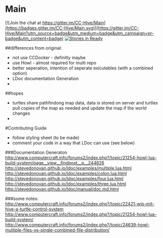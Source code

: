 # Main

[![Join the chat at https://gitter.im/CC-Hive/Main](https://badges.gitter.im/CC-Hive/Main.svg)](https://gitter.im/CC-Hive/Main?utm_source=badge&utm_medium=badge&utm_campaign=pr-badge&utm_content=badge)
[![Stories in Ready](https://badge.waffle.io/CC-Hive/Main.svg?label=ready&title=WaffleIO)](http://waffle.io/CC-Hive/Main) 

##differences from original:
* not use CCDocker - definitly maybe
* use Howl - almost required for multi repo
* better seperation, intention of seperate exicutables (with a combined option)
* LDoc documentation Generation
* 

##hopes
* turtles share pathfindong map data, data is stored on server and turtles pull copies of the map as needed and update the map if the world changes
* 

#Contributing Guide
* follow styling sheet (to be made)
* comment your code in a way that LDoc can use (see below)

###Documentation Generaton
http://www.computercraft.info/forums2/index.php?/topic/21254-howl-lua-build-system/page__view__findpost__p__244826
http://stevedonovan.github.io/ldoc/examples/multiple.lua.html
http://stevedonovan.github.io/ldoc/examples/colon.lua.html
http://stevedonovan.github.io/ldoc/examples/four.lua.html
http://stevedonovan.github.io/ldoc/examples/three.lua.html
http://stevedonovan.github.io/ldoc/manual/doc.md.html

###some notes:
http://www.computercraft.info/forums2/index.php?/topic/22421-wip-mit-hive-a-turtle-control-system
http://www.computercraft.info/forums2/index.php?/topic/21254-howl-lua-build-system/
http://www.computercraft.info/forums2/index.php?/topic/24639-howl-multiple-files-vs-single-combined-file-distribution/
